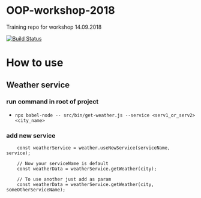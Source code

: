 # OOP-workshop-2018
Training repo for workshop 14.09.2018

[![Build Status](https://travis-ci.org/grigori-gru/oop-workshop-2018.svg?branch=master)](https://travis-ci.org/grigori-gru/oop-workshop-2018)

# How to use

## Weather service

### run command in root of project
- `npx babel-node -- src/bin/get-weather.js --service <serv1_or_serv2> <city_name>`

### add new service
```
    const weatherService = weather.useNewService(serviceName, service);

    // Now your serviceName is default
    const weatherData = weatherService.getWeather(city);

    // To use another just add as param
    const weatherData = weatherService.getWeather(city, someOtherServiceName);
```